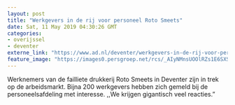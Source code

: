 ```yaml
---
layout: post
title: "Werkgevers in de rij voor personeel Roto Smeets"
date: Sat, 11 May 2019 04:30:26 GMT
categories: 
- overijssel 
- deventer 
externe_link: "https://www.ad.nl/deventer/werkgevers-in-de-rij-voor-personeel-roto-smeets~a5c10a1b/"
feature_image: "https://images0.persgroep.net/rcs/_AIyNMnsUOOlRZs1E6SXSdhZWEQ/diocontent/147469113/_fitwidth/400/?appId=21791a8992982cd8da851550a453bd7f&quality=0.7"
---
```


Werknemers van de failliete drukkerij Roto Smeets in Deventer zijn in trek op de arbeidsmarkt. Bijna 200 werkgevers hebben zich gemeld bij de personeelsafdeling met interesse. ,,We krijgen gigantisch veel reacties.”
